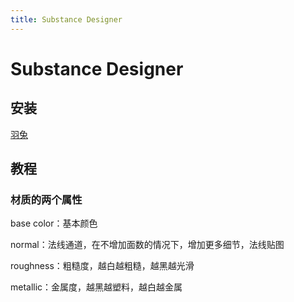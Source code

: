 ```yaml
---
title: Substance Designer
---
```




# Substance Designer

## 安装

[羽兔](https://www.yutu.cn/)

## 教程

### 材质的两个属性

base color：基本颜色

normal：法线通道，在不增加面数的情况下，增加更多细节，法线贴图

roughness：粗糙度，越白越粗糙，越黑越光滑

metallic：金属度，越黑越塑料，越白越金属